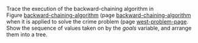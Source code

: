 

Trace the execution of the backward-chaining
algorithm in Figure <a class="insideBookFigRef" target="_blank" href="https://aimacode.github.io/aima-exercises/figures/backward-chaining-algorithm.png">backward-chaining-algorithm</a>
(page <a class="pageRef" title="" href="#">backward-chaining-algorithm</a> when it is applied to solve the crime problem
(page <a class="pageRef" title="" href="#">west-problem-page</a>. Show the sequence of values taken on by the
${goals}$ variable, and arrange them into a tree.

